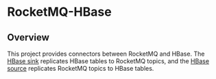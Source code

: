 # RocketMQ-HBase

## Overview

This project provides connectors between RocketMQ and HBase. 
The [HBase sink](rocketmq-hbase-sink) replicates HBase tables to RocketMQ topics, and 
the [HBase source](rocketmq-hbase-source) replicates RocketMQ topics to HBase tables.

